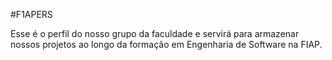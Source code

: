 #F1APERS

Esse é o perfil do nosso grupo da faculdade e servirá para armazenar nossos projetos ao longo da formação em Engenharia de Software na FIAP.
